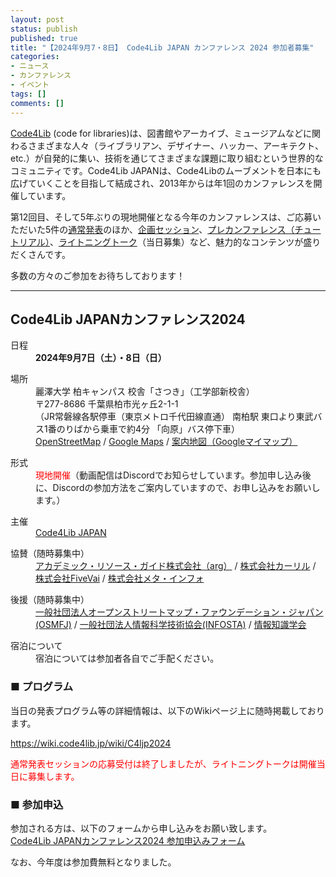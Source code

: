 ```yaml
---
layout: post
status: publish
published: true
title: "【2024年9月7・8日】 Code4Lib JAPAN カンファレンス 2024 参加者募集"
categories:
- ニュース
- カンファレンス
- イベント
tags: []
comments: []
---
```

[Code4Lib](https://code4lib.org/) (code for libraries)は、図書館やアーカイブ、ミュージアムなどに関わるさまざまな人々（ライブラリアン、デザイナー、ハッカー、アーキテクト、etc.）が自発的に集い、技術を通じてさまざまな課題に取り組むという世界的なコミュニティです。Code4Lib JAPANは、Code4Libのムーブメントを日本にも広げていくことを目指して結成され、2013年からは年1回のカンファレンスを開催しています。

第12回目、そして5年ぶりの現地開催となる今年のカンファレンスは、ご応募いただいた5件の[通常発表](https://wiki.code4lib.jp/wiki/C4ljp2024/presentation#%E9%80%9A%E5%B8%B8%E7%99%BA%E8%A1%A8%E3%82%BB%E3%83%83%E3%82%B7%E3%83%A7%E3%83%B3)のほか、[企画セッション](https://wiki.code4lib.jp/wiki/C4ljp2024/presentation#%E4%BC%81%E7%94%BB%E3%82%BB%E3%83%83%E3%82%B7%E3%83%A7%E3%83%B3)、[プレカンファレンス（チュートリアル）](https://wiki.code4lib.jp/wiki/C4ljp2024/preconference)、[ライトニングトーク](https://wiki.code4lib.jp/wiki/C4ljp2024/presentation#%E3%83%A9%E3%82%A4%E3%83%88%E3%83%8B%E3%83%B3%E3%82%B0%E3%83%88%E3%83%BC%E3%82%AF)（当日募集）など、魅力的なコンテンツが盛りだくさんです。

多数の方々のご参加をお待ちしております！

***

## Code4Lib JAPANカンファレンス2024

<dl><dt>日程</dt>
<dd><b>2024年9月7日（土）・8日（日）</b></dd></dl>
<dl><dt>場所</dt>
<dd>麗澤大学 柏キャンパス 校舎「さつき」（工学部新校舎）</dd>
<dd>〒277-8686 千葉県柏市光ヶ丘2-1-1</dd>
<dd>（JR常磐線各駅停車（東京メトロ千代田線直通） 南柏駅 東口より東武バス1番のりばから乗車で約4分 「向原」バス停下車）</dd>
<dd><a rel="nofollow" class="external text" href="https://www.openstreetmap.org/directions?engine=fossgis_osrm_car&amp;route=35.8444%2C139.9543%3B35.8340%2C139.9560#map=16/35.8394/139.9552">OpenStreetMap</a> / <a rel="nofollow" class="external text" href="https://www.google.co.jp/maps/place/%E3%80%92277-0065+%E5%8D%83%E8%91%89%E7%9C%8C%E6%9F%8F%E5%B8%82%E5%85%89%E3%82%B1%E4%B8%98%EF%BC%92%E4%B8%81%E7%9B%AE%EF%BC%91%E2%88%92%EF%BC%91/@35.8338234,139.9540598,16.78z/data=!4m6!3m5!1s0x6018834aeaa0e269:0x34864c1baedc5c23!8m2!3d35.8341673!4d139.9558512!16s%2Fg%2F11d_41446v?hl=ja&amp;entry=ttu">Google Maps</a> / <a rel="nofollow" class="external text" href="https://www.google.com/maps/d/edit?mid=1OEEQV0wK8wOG4DLlddTdFGa0qXvkbaA&amp;usp=sharing">案内地図（Googleマイマップ）</a></dd></dl>
<dl><dt>形式</dt>
<dd><font color="red">現地開催</font>（動画配信はDiscordでお知らせしています。参加申し込み後に、Discordの参加方法をご案内していますので、お申し込みをお願いします。）</dd></dl>
<dl><dt>主催</dt>
<dd><a rel="nofollow" class="external text" href="https://www.code4lib.jp/">Code4Lib JAPAN</a></dd></dl>
<dl><dt>協賛（随時募集中）</dt>
<dd><a rel="nofollow" class="external text" href="https://arg-corp.jp/">アカデミック・リソース・ガイド株式会社（arg）</a> / <a rel="nofollow" class="external text" href="https://calil.jp/">株式会社カーリル</a> / <a rel="nofollow" class="external text" href="https://five-vai.com/">株式会社FiveVai</a> / <a rel="nofollow" class="external text" href="https://www.meta-info.co.jp/">株式会社メタ・インフォ</a></dd></dl>
<dl><dt>後援（随時募集中）</dt>
<dd><a rel="nofollow" class="external text" href="https://www.osmf.jp/">一般社団法人オープンストリートマップ・ファウンデーション・ジャパン(OSMFJ)</a> / <a rel="nofollow" class="external text" href="https://www.infosta.or.jp/">一般社団法人情報科学技術協会(INFOSTA)</a> / <a rel="nofollow" class="external text" href="http://www.jsik.jp/">情報知識学会</a></dd></dl>
<dl><dt>宿泊について</dt>
<dd>宿泊については参加者各自でご手配ください。</dd></dl>

### ■ プログラム

当日の発表プログラム等の詳細情報は、以下のWikiページ上に随時掲載しております。

<a href="https://wiki.code4lib.jp/wiki/C4ljp2024">https://wiki.code4lib.jp/wiki/C4ljp2024</a>

<span style="color: red">通常発表セッションの応募受付は終了しましたが、ライトニングトークは開催当日に募集します。</span>

### ■ 参加申込

参加される方は、以下のフォームから申し込みをお願い致します。<br>
<a href="/2024/08/conference-participation-form/" style="border-radius: 5px;">Code4Lib JAPANカンファレンス2024 参加申込みフォーム</a>

なお、今年度は参加費無料となりました。
